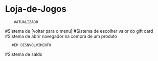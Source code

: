 # Loja-de-Jogos

        #ATUALIZADO
#Sistema de [voltar para o menu]
#Sistema de escolher valor do gift card
#Sistema de abrir navegador na compra de um produto


       #EM DESNVOLVIMENTO
#Sistema de saldo
